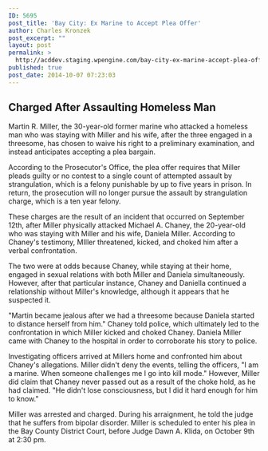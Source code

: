 ```yaml
---
ID: 5695
post_title: 'Bay City: Ex Marine to Accept Plea Offer'
author: Charles Kronzek
post_excerpt: ""
layout: post
permalink: >
  http://acddev.staging.wpengine.com/bay-city-ex-marine-accept-plea-offer.html
published: true
post_date: 2014-10-07 07:23:03
---
```

<h2>Charged After Assaulting Homeless Man</h2>
Martin R. Miller, the 30-year-old former marine who attacked a homeless man who was staying with Miller and his wife, after the three engaged in a threesome, has chosen to waive his right to a preliminary examination, and instead anticipates accepting a plea bargain.<!--more-->

According to the Prosecutor's Office, the plea offer requires that Miller pleads guilty or no contest to a single count of attempted assault by strangulation, which is a felony punishable by up to five years in prison. In return, the prosecution will no longer pursue the assault by strangulation charge, which is a ten year felony.

These charges are the result of an incident that occurred on September 12th, after Miller physically attacked Michael A. Chaney, the 20-year-old who was staying with Miller and his wife, Daniela Miller. According to Chaney's testimony, MIller threatened, kicked, and choked him after a verbal confrontation.

The two were at odds because Chaney, while staying at their home, engaged in sexual relations with both Miller and Daniela simultaneously. However, after that particular instance, Chaney and Daniella continued a relationship without Miller's knowledge, although it appears that he suspected it.

"Martin became jealous after we had a threesome because Daniela started to distance herself from him." Chaney told police, which ultimately led to the confrontation in which Miller kicked and choked Chaney. Daniela Miller came with Chaney to the hospital in order to corroborate his story to police.

Investigating officers arrived at Millers home and confronted him about Chaney's allegations. Miller didn't deny the events, telling the officers, "I am a marine. When someone challenges me I go into kill mode." However, Miller did claim that Chaney never passed out as a result of the choke hold, as he had claimed. "He didn't lose consciousness, but I did it hard enough for him to know."

Miller was arrested and charged. During his arraignment, he told the judge that he suffers from bipolar disorder. Miller is scheduled to enter his plea in the Bay County District Court, before Judge Dawn A. Klida, on October 9th at 2:30 pm.